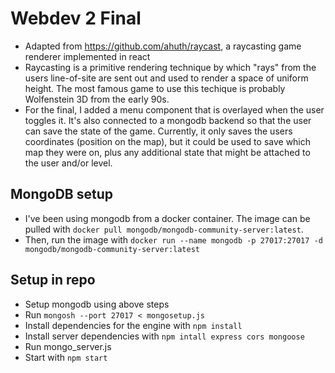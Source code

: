 # Webdev 2 Final

- Adapted from https://github.com/ahuth/raycast, a raycasting game renderer implemented in react
- Raycasting is a primitive rendering technique by which "rays" from the users line-of-site are sent out and used
to render a space of uniform height. The most famous game to use this techique is probably Wolfenstein 3D from the early 90s.
- For the final, I added a menu component that is overlayed when the user toggles it. It's also connected to a mongodb backend so that the user
can save the state of the game. Currently, it only saves the users coordinates (position on the map), but it could be used to save which map they were on, plus any additional state that might be attached to the user and/or level. 

## MongoDB setup
- I've been using mongodb from a docker container. The image can be pulled with `docker pull mongodb/mongodb-community-server:latest`.
- Then, run the image with `docker run --name mongodb -p 27017:27017 -d mongodb/mongodb-community-server:latest`

## Setup in repo
- Setup mongodb using above steps
- Run `mongosh --port 27017 < mongosetup.js`
- Install dependencies for the engine with `npm install`
- Install server dependencies with `npm intall express cors mongoose`
- Run mongo_server.js
- Start with `npm start`
